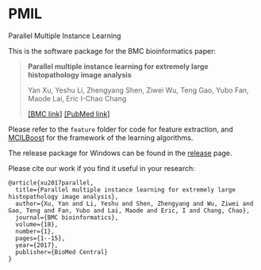 # PMIL
Parallel Multiple Instance Learning

This is the software package for the BMC bioinformatics paper:


> **Parallel multiple instance learning for extremely large histopathology image analysis**
> 
> Yan Xu, Yeshu Li, Zhengyang Shen, Ziwei Wu, Teng Gao, Yubo Fan, Maode Lai, Eric I-Chao Chang 
> 
> [[BMC link]](https://bmcbioinformatics.biomedcentral.com/articles/10.1186/s12859-017-1768-8)
> [[PubMed link]](https://www.ncbi.nlm.nih.gov/pubmed/28774262)

Please refer to the `feature` folder for code for feature extraction, and [MCILBoost](https://github.com/junyanz/MCILBoost) for the framework of the learning algorithms.

The release package for Windows can be found in the [release](https://github.com/DanielLeee/PMIL/releases) page.

Please cite our work if you find it useful in your research:

```
@article{xu2017parallel,
  title={Parallel multiple instance learning for extremely large histopathology image analysis},
  author={Xu, Yan and Li, Yeshu and Shen, Zhengyang and Wu, Ziwei and Gao, Teng and Fan, Yubo and Lai, Maode and Eric, I and Chang, Chao},
  journal={BMC bioinformatics},
  volume={18},
  number={1},
  pages={1--15},
  year={2017},
  publisher={BioMed Central}
}
```
